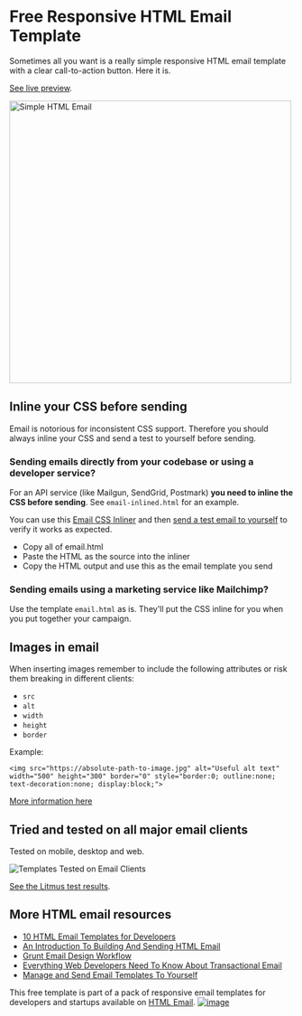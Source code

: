 # Free Responsive HTML Email Template

Sometimes all you want is a really simple responsive HTML email template with a clear call-to-action button. Here it is.

[See live preview](http://leemunroe.github.io/responsive-html-email-template/email.html).

<img src="https://user-images.githubusercontent.com/15963/29055956-8dcca38e-7bb4-11e7-8a86-7b056ebf673d.png" alt="Simple HTML Email" width="500">

## Inline your CSS before sending

Email is notorious for inconsistent CSS support. Therefore you should always inline your CSS and send a test to yourself before sending.

### Sending emails directly from your codebase or using a developer service?

For an API service (like Mailgun, SendGrid, Postmark) **you need to inline the CSS before sending**. See `email-inlined.html` for an example.

You can use this [Email CSS Inliner](https://htmlemail.io/inline/) and then [send a test email to yourself](https://postdrop.io) to verify it works as expected. 

* Copy all of email.html
* Paste the HTML as the source into the inliner
* Copy the HTML output and use this as the email template you send

### Sending emails using a marketing service like Mailchimp?

Use the template `email.html` as is. They'll put the CSS inline for you when you put together your campaign.

## Images in email

When inserting images remember to include the following attributes or risk them breaking in different clients:

* `src`
* `alt`
* `width`
* `height`
* `border`

Example:

`<img src="https://absolute-path-to-image.jpg" alt="Useful alt text" width="500" height="300" border="0" style="border:0; outline:none; text-decoration:none; display:block;">`

[More information here](https://www.smashingmagazine.com/2017/01/introduction-building-sending-html-email-for-web-developers/)

## Tried and tested on all major email clients

Tested on mobile, desktop and web.

![Templates Tested on Email Clients](https://cloud.githubusercontent.com/assets/15963/17391543/bc289abe-59cb-11e6-9946-605a85f8c522.jpg)

[See the Litmus test results](https://litmus.com/checklist/emails/public/P3UUCeDcoqdLWITE).

## More HTML email resources

* [10 HTML Email Templates for Developers](https://htmlemail.io)
* [An Introduction To Building And Sending HTML Email](https://www.smashingmagazine.com/2017/01/introduction-building-sending-html-email-for-web-developers/)
* [Grunt Email Design Workflow](https://github.com/leemunroe/grunt-email-design)
* [Everything Web Developers Need To Know About Transactional Email](https://webdesign.tutsplus.com/articles/everything-developers-need-to-know-about-sending-transactional-email--cms-31759)
* [Manage and Send Email Templates To Yourself](https://postdrop.io)

This free template is part of a pack of responsive email templates for developers and startups available on [HTML Email](https://htmlemail.io).
[![image](https://user-images.githubusercontent.com/15963/111846354-df393280-88c3-11eb-959c-10a3916d5733.png)](https://htmlemail.io)
